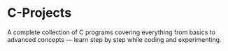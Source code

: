# C-Projects
A complete collection of C programs covering everything from basics to advanced concepts — learn step by step while coding and experimenting.
